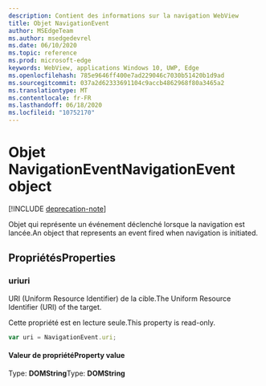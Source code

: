 ```yaml
---
description: Contient des informations sur la navigation WebView
title: Objet NavigationEvent
author: MSEdgeTeam
ms.author: msedgedevrel
ms.date: 06/10/2020
ms.topic: reference
ms.prod: microsoft-edge
keywords: WebView, applications Windows 10, UWP, Edge
ms.openlocfilehash: 785e9646ff400e7ad229046c7030b51420b1d9ad
ms.sourcegitcommit: 037a2d62333691104c9accb4862968f80a3465a2
ms.translationtype: MT
ms.contentlocale: fr-FR
ms.lasthandoff: 06/18/2020
ms.locfileid: "10752170"
---
```

# <span data-ttu-id="67447-104">Objet NavigationEvent</span><span class="sxs-lookup"><span data-stu-id="67447-104">NavigationEvent object</span></span>  

[!INCLUDE [deprecation-note](../includes/deprecation-note.md)]  

<span data-ttu-id="67447-105">Objet qui représente un événement déclenché lorsque la navigation est lancée.</span><span class="sxs-lookup"><span data-stu-id="67447-105">An object that represents an event fired when navigation is initiated.</span></span>  

## <span data-ttu-id="67447-106">Propriétés</span><span class="sxs-lookup"><span data-stu-id="67447-106">Properties</span></span>  

### <span data-ttu-id="67447-107">uri</span><span class="sxs-lookup"><span data-stu-id="67447-107">uri</span></span>  

<span data-ttu-id="67447-108">URI (Uniform Resource Identifier) de la cible.</span><span class="sxs-lookup"><span data-stu-id="67447-108">The Uniform Resource Identifier (URI) of the target.</span></span>  

<span data-ttu-id="67447-109">Cette propriété est en lecture seule.</span><span class="sxs-lookup"><span data-stu-id="67447-109">This property is read-only.</span></span>  

```javascript
var uri = NavigationEvent.uri;
```  

#### <span data-ttu-id="67447-110">Valeur de propriété</span><span class="sxs-lookup"><span data-stu-id="67447-110">Property value</span></span>  

<span data-ttu-id="67447-111">Type: **DOMString**</span><span class="sxs-lookup"><span data-stu-id="67447-111">Type: **DOMString**</span></span>  

